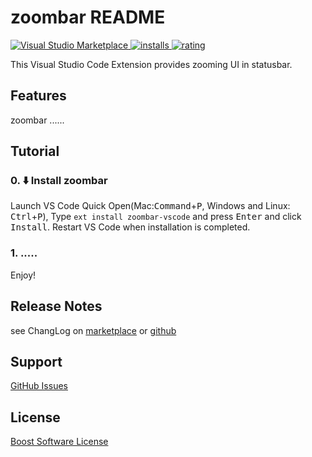 # zoombar README

[![Visual Studio Marketplace](https://vsmarketplacebadge.apphb.com/version/wraith13.zoombar-vscode.svg) ![installs](https://vsmarketplacebadge.apphb.com/installs/wraith13.zoombar-vscode.svg) ![rating](https://vsmarketplacebadge.apphb.com/rating/wraith13.zoombar-vscode.svg)](https://marketplace.visualstudio.com/items?itemName=wraith13.zoombar-vscode)

This Visual Studio Code Extension provides zooming UI in statusbar.

## Features

zoombar ......

## Tutorial

### 0. ⬇️ Install zoombar

Launch VS Code Quick Open(Mac:<kbd>Command</kbd>+<kbd>P</kbd>, Windows and Linux: <kbd>Ctrl</kbd>+<kbd>P</kbd>), Type `ext install zoombar-vscode` and press <kbd>Enter</kbd> and click <kbd>Install</kbd>.  Restart VS Code when installation is completed.

### 1. .....

Enjoy!

## Release Notes

see ChangLog on [marketplace](https://marketplace.visualstudio.com/items/wraith13.zoombar-vscode/changelog) or [github](https://github.com/wraith13/zoombar-vscode/blob/master/CHANGELOG.md)

## Support

[GitHub Issues](https://github.com/wraith13/zoombar-vscode/issues)

## License

[Boost Software License](https://github.com/wraith13/zoombar-vscode/blob/master/LICENSE_1_0.txt)
